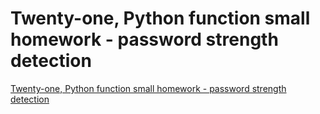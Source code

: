 # Twenty-one, Python function small homework - password strength detection
[Twenty-one, Python function small homework - password strength detection](https://aiwithcloud.com/2022/09/16/twenty_one_python_function_small_homework___password_strength_detection/)